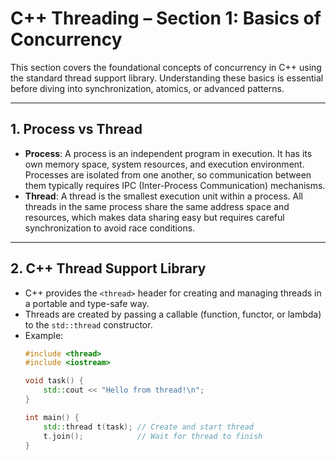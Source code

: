 # C++ Threading – Section 1: Basics of Concurrency

This section covers the foundational concepts of concurrency in C++ using the standard thread support library. Understanding these basics is essential before diving into synchronization, atomics, or advanced patterns.

---

## 1. Process vs Thread
- **Process**: A process is an independent program in execution. It has its own memory space, system resources, and execution environment. Processes are isolated from one another, so communication between them typically requires IPC (Inter-Process Communication) mechanisms.
- **Thread**: A thread is the smallest execution unit within a process. All threads in the same process share the same address space and resources, which makes data sharing easy but requires careful synchronization to avoid race conditions.

---

## 2. C++ Thread Support Library
- C++ provides the `<thread>` header for creating and managing threads in a portable and type-safe way.
- Threads are created by passing a callable (function, functor, or lambda) to the `std::thread` constructor.  
- Example:
  ```cpp
  #include <thread>
  #include <iostream>

  void task() {
      std::cout << "Hello from thread!\n";
  }

  int main() {
      std::thread t(task); // Create and start thread
      t.join();            // Wait for thread to finish
  }
